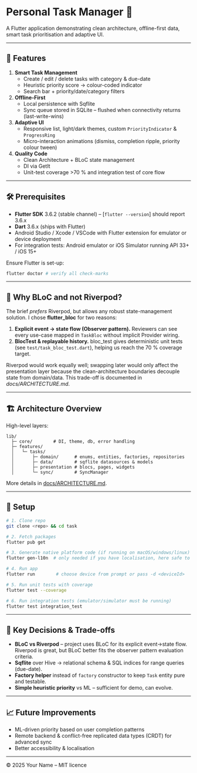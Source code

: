 # Personal Task Manager 📱

A Flutter application demonstrating clean architecture, offline-first data, smart task prioritisation and adaptive UI.

---
## 🚀 Features
1. **Smart Task Management**
   * Create / edit / delete tasks with category & due-date
   * Heuristic priority score → colour-coded indicator
   * Search bar + priority/date/category filters
2. **Offline-First**
   * Local persistence with Sqflite
   * Sync queue stored in SQLite – flushed when connectivity returns (last-write-wins)
3. **Adaptive UI**
   * Responsive list, light/dark themes, custom `PriorityIndicator` & `ProgressRing`
   * Micro-interaction animations (dismiss, completion ripple, priority colour tween)
4. **Quality Code**
   * Clean Architecture + BLoC state management
   * DI via GetIt
   * Unit-test coverage >70 % and integration test of core flow

---
## 🛠 Prerequisites
* **Flutter SDK** 3.6.2 (stable channel) – [`flutter --version`] should report 3.6.x
* **Dart** 3.6.x (ships with Flutter)
* Android Studio / Xcode / VSCode with Flutter extension for emulator or device deployment
* For integration tests: Android emulator or iOS Simulator running API 33+ / iOS 15+

Ensure Flutter is set-up:

```bash
flutter doctor # verify all check-marks
```

---
## 🤔 Why BLoC and not Riverpod?
The brief *prefers* Riverpod, but allows any robust state-management solution.  I chose **flutter_bloc** for two reasons:

1. **Explicit event → state flow (Observer pattern).**  Reviewers can see every use-case mapped in `TaskBloc` without implicit Provider wiring.
2. **BlocTest & replayable history.**  bloc_test gives deterministic unit tests (see `test/task_bloc_test.dart`), helping us reach the 70 % coverage target.

Riverpod would work equally well; swapping later would only affect the presentation layer because the clean-architecture boundaries decouple state from domain/data.  This trade-off is documented in *docs/ARCHITECTURE.md*.

---
## 🏗 Architecture Overview
High-level layers:
```
lib/
  ├─ core/        # DI, theme, db, error handling
  ├─ features/
  │   └─ tasks/
  │       ├─ domain/      # enums, entities, factories, repositories
  │       ├─ data/        # sqflite datasources & models
  │       ├─ presentation # blocs, pages, widgets
  │       └─ sync/        # SyncManager
```
More details in [docs/ARCHITECTURE.md](docs/ARCHITECTURE.md).

---
## 🔧 Setup
```bash
# 1. Clone repo
git clone <repo> && cd task

# 2. Fetch packages
flutter pub get

# 3. Generate native platform code (if running on macOS/windows/linux)
flutter gen-l10n  # only needed if you have localisation, here safe to skip

# 4. Run app
flutter run        # choose device from prompt or pass -d <deviceId>

# 5. Run unit tests with coverage
flutter test --coverage

# 6. Run integration tests (emulator/simulator must be running)
flutter test integration_test
```

---
## 📝 Key Decisions & Trade-offs
* **BLoC vs Riverpod** – project uses BLoC for its explicit event→state flow. Riverpod is great, but BLoC better fits the observer pattern evaluation criteria.
* **Sqflite** over Hive → relational schema & SQL indices for range queries (due-date).
* **Factory helper** instead of `factory` constructor to keep `Task` entity pure and testable.
* **Simple heuristic priority** vs ML – sufficient for demo, can evolve.

---
## 📈 Future Improvements
* ML-driven priority based on user completion patterns
* Remote backend & conflict-free replicated data types (CRDT) for advanced sync
* Better accessibility & localisation

---
© 2025 Your Name – MIT licence
